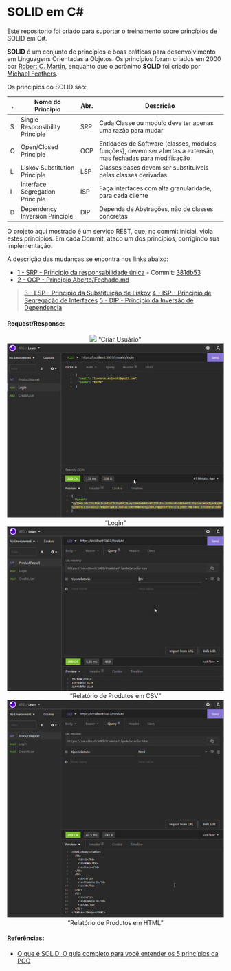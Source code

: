 # SOLID em C#

Este repositorio foi criado para suportar o treinamento sobre princípios de SOLID em C#.

**SOLID** é um conjunto de princípios e boas práticas para desenvolvimento em Linguagens Orientadas a Objetos.
Os princípios foram criados em 2000 por [Robert C. Martin](https://www.google.com/search?q=Robert+C.+Martin&oq=Robert+C.+Martin&aqs=chrome..69i57.526j0j1&sourceid=chrome&ie=UTF-8), enquanto que o acrônimo **SOLID** foi criado por [Michael Feathers](https://www.google.com/search?q=Michael+Feathers&ei=VGwAYu2II4Cw5OUP_tCNuAE&ved=0ahUKEwjtgvanr-z1AhUAGLkGHX5oAxcQ4dUDCA4&uact=5&oq=Michael+Feathers&gs_lcp=Cgdnd3Mtd2l6EAMyBQguEIAEMgUIABCABDIGCAAQFhAeMgYIABAWEB4yBggAEBYQHjIGCAAQFhAeMgYIABAWEB4yBggAEBYQHjIGCAAQFhAeMgYIABAWEB5KBAhBGABKBAhGGABQAFgAYLkBaABwAHgAgAF2iAF2kgEDMC4xmAEAoAECoAEBwAEB&sclient=gws-wiz).

Os principios do SOLID são:

| . | Nome do Principio               | Abr. | Descrição                                                                                                      |
|---|---------------------------------|------|----------------------------------------------------------------------------------------------------------------|
| S | Single Responsibility Principle | SRP  | Cada Classe ou modulo deve ter apenas uma razão para mudar                                                     |
| O | Open/Closed Principle           | OCP  | Entidades de Software (classes, módulos, funções), devem ser abertas a extensão, mas fechadas para modificação |
| L | Liskov Substitution Principle   | LSP  | Classes bases devem ser substituíveis pelas classes derivadas                                                  |
| I | Interface Segregation Principle | ISP  | Faça interfaces com alta granularidade, para cada cliente                                                      |
| D | Dependency Inversion Principle  | DIP  | Dependa de Abstrações, não de classes concretas                                                                |

O projeto aqui mostrado é um serviço REST, que, no commit inicial. viola estes princípios. Em cada Commit, ataco um dos princípios, corrigindo sua implementação.


A descrição das mudanças se encontra nos links abaixo:

* [1 - SRP - Principio da responsabilidade única](1-SRP.md) - Commit: [381db53](https://github.com/leonardev/cSharpSolid/commit/381db5349656fb699d88828495c0e43bf6f086e2)
* [2 - OCP - Principio Aberto/Fechado.md](2-OCP.md)<!--  - Commit: [](https://github.com/leonardev/cSharpSolid/commit/) -->
> [3 - LSP - Principio da Substituição de Liskov](3-LSP.md)<!-- - Commit: [](https://github.com/leonardev/cSharpSolid/commit/) -->
> [4 - ISP - Principio de Segregação de Interfaces](4-ISP.md)<!-- - Commit: [](https://github.com/leonardev/cSharpSolid/commit/) -->
> [5 - DIP - Principio da Inversão de Dependencia](5-DIP.md)<!-- - Commit [](https://github.com/leonardev/cSharpSolid/commit/) -->

#### Request/Response:
<div style="text-align:center">
    <img src='./Assets/Insomnia – CreateUser.png'>
    <q>Criar Usuário</q>
</div>
<div style="text-align:center">
    <img src='./Assets/Insomnia - Login.png'>
    <q>Login</q>
</div>
<div style="text-align:center">
    <img src='./Assets/Insomnia - ProductReport-1.png'>
    <q>Relatório de Produtos em CSV</q>
</div>
<div style="text-align:center">
    <img src='./Assets/Insomnia - ProductReport-2.png'>
    <q>Relatório de Produtos em HTML</q>
</div>

#### Referências:
- [O que é SOLID: O guia completo para você entender os 5 princípios da POO](https://medium.com/desenvolvendo-com-paixao/o-que-%C3%A9-solid-o-guia-completo-para-voc%C3%AA-entender-os-5-princ%C3%ADpios-da-poo-2b937b3fc530)
